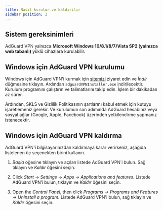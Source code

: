 ```yaml
---
title: Nasıl kurulur ve kaldırılır
sidebar position: 2
---
```



## Sistem gereksinimleri

AdGuard VPN yalnızca **Microsoft Windows 10/8.1/8/7/Vista SP2 (yalnızca web tabanlı)** yüklü cihazlara kurulabilir.


## Windows için AdGuard VPN kurulumu

Windows için AdGuard VPN'i kurmak için [sitemizi](https://adguard-vpn.com/en/welcome.html) ziyaret edin ve *İndir* düğmesine tıklayın. Ardından `adguardVPNInstaller.exe` indirilecektir. Kurulum programını çalıştırın ve talimatlarını takip edin. İşlem bir dakikadan az sürer.

Ardından, SKLS ve Gizlilik Politikasının şartlarını kabul etmek için kutuyu işaretlemeniz gerekir. Ve kurulumun son adımında AdGuard hesabınız veya sosyal ağlar (Google, Apple, Facebook) üzerinden yetkilendirme yapmanız istenecektir.


## Windows için AdGuard VPN kaldırma

AdGuard VPN'i bilgisayarınızdan kaldırmaya karar verirseniz, aşağıda listelenen üç seçenekten birini kullanın.

1. *Başla* öğesine tıklayın ve açılan listede AdGuard VPN'i bulun. Sağ tıklayın ve *Kaldır* öğesini seçin.

2. Click *Start* → *Settings* → *Apps* → *Applications and features*. Listede AdGuard VPN'i bulun, tıklayın ve *Kaldır* öğesini seçin.

3. Open the *Control Panel*, then click *Programs* → *Programs and Features* → *Uninstall a program*. Listede AdGuard VPN'i bulun, sağ tıklayın ve *Kaldır* öğesini seçin.